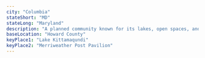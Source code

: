 ```yaml
---
city: "Columbia"
stateShort: "MD"
stateLong: "Maryland"
description: "A planned community known for its lakes, open spaces, and family-friendly atmosphere, centrally located in Maryland."
baseLocation: "Howard County"
keyPlace1: "Lake Kittamaqundi"
keyPlace2: "Merriweather Post Pavilion"
---
```


